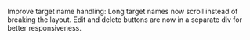 Improve target name handling: Long target names now scroll instead of breaking the layout. Edit and delete buttons are now in a separate div for better responsiveness.